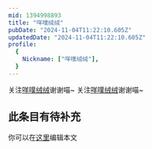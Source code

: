 ```yaml
---
mid: 1394998893
title: "咩噗绒绒"
pubDate: "2024-11-04T11:22:10.605Z"
updatedDate: "2024-11-04T11:22:10.605Z"
profile:
  {
    Nickname: ["咩噗绒绒"],
  }
---
```


关注[咩噗绒绒](https://space.bilibili.com/1394998893)谢谢喵~ 关注[咩噗绒绒](https://space.bilibili.com/1394998893)谢谢喵~

## 此条目有待补充
你可以在[这里](https://github.com/Yuhanawa/VTuber.ICU/edit/master/src/content/v/咩噗绒绒/index.md)编辑本文
